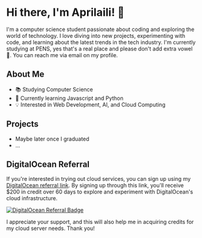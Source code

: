 # Hi there, I'm Aprilaili! 👋

I'm a computer science student passionate about coding and exploring the world of technology. I love diving into new projects, experimenting with code, and learning about the latest trends in the tech industry.  I'm currently studying at PENS, yes that's a real place and please don't add extra vowel 🤣. You can reach me via email on my profile.

## About Me

- 📚 Studying Computer Science
- 🌱 Currently learning Javascript and Python
- 💡 Interested in Web Development, AI, and Cloud Computing

## Projects
- Maybe later once I graduated
- ...

## DigitalOcean Referral

If you're interested in trying out cloud services, you can sign up using my [DigitalOcean referral link](https://www.digitalocean.com/?refcode=ce48e553fadf&utm_campaign=Referral_Invite&utm_medium=Referral_Program&utm_source=badge). By signing up through this link, you'll receive $200 in credit over 60 days to explore and experiment with DigitalOcean's cloud infrastructure.

[![DigitalOcean Referral Badge](https://web-platforms.sfo2.digitaloceanspaces.com/WWW/Badge%203.svg)](https://www.digitalocean.com/?refcode=ce48e553fadf&utm_campaign=Referral_Invite&utm_medium=Referral_Program&utm_source=badge)

I appreciate your support, and this will also help me in acquiring credits for my cloud server needs. Thank you!
